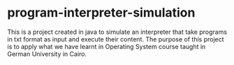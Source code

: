 # program-interpreter-simulation
This is a project created in java to simulate an interpreter that take programs in txt format as input and execute their content.
The purpose of this project is to apply what we have learnt in Operating System course taught in German University in Cairo. 
